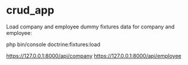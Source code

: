 # crud_app

Load company and employee dummy fixtures data for company and employee: 

php bin/console doctrine:fixtures:load

https://127.0.0.1:8000/api/company
https://127.0.0.1:8000/api/employee
